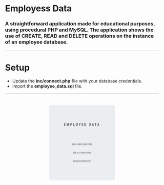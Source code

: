 # Employess Data
### A straightforward application made for educational purposes, using procedural PHP and MySQL. The application shows the use of CREATE, READ and DELETE operations on the instance of an employee database.
***
# Setup
* Update the **inc/connect.php** file with your database credentials.
* Import the **employee_data.sql** file.

***

![png](img/img1.png)

